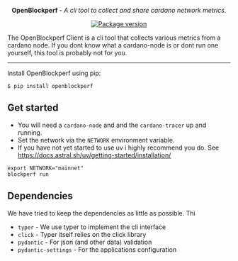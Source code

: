 <!--<p align="center"></p> -->

<p align="center"><strong>OpenBlockperf</strong> <em>- A cli tool to collect and share cardano network metrics.</em></p>

<p align="center">
<a href="https://pypi.org/project/openblockperf/">
    <img src="https://badge.fury.io/py/openblockperf.svg" alt="Package version">
</a>
</p>

The OpenBlockperf Client is a cli tool that collects various metrics from
a cardano node. If you dont know what a cardano-node is or dont run one
yourself, this tool is probably not for you.

---

Install OpenBlockperf using pip:

```shell
$ pip install openblockperf
```

## Get started

* You will need a `cardano-node` and and the `cardano-tracer` up and running.
* Set the network via the `NETWORK` environment variable.
* If you have not yet started to use uv i highly recommend you do. See https://docs.astral.sh/uv/getting-started/installation/

```shell
export NETWORK="mainnet"
blockperf run
```

## Dependencies

We have tried to keep the dependencies as little as possible. Thi

  * `typer` - We use typer to implement the cli interface
  * `click` - Typer itself relies on the click library
  * `pydantic` - For json (and other data) validation
  * `pydantic-settings` - For the applications configuration

